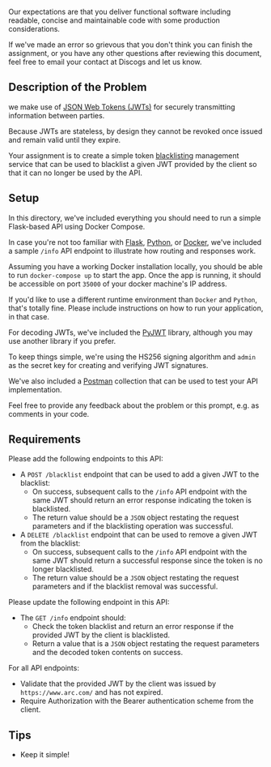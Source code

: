 

Our expectations are that you deliver functional software including readable, concise and maintainable code with some production considerations.

If we've made an error so grievous that you don't think you can finish the assignment, or you have any other questions after reviewing this document, feel free to email your contact at Discogs and let us know.

## Description of the Problem

we make use of [JSON Web Tokens (JWTs)](https://jwt.io/introduction) for securely transmitting information between parties.

Because JWTs are stateless, by design they cannot be revoked once issued and remain valid until they expire.

Your assignment is to create a simple token [blacklisting](https://en.wikipedia.org/wiki/Blacklist_(computing)) management service that can be used to blacklist a given JWT provided by the client so that it can no longer be used by the API.

## Setup

In this directory, we've included everything you should need to run a simple Flask-based API using Docker Compose.

In case you're not too familiar with [Flask](https://flask.palletsprojects.com/en/3.0.x/), [Python](https://www.python.org/), or [Docker](https://www.docker.com/), we've included a sample `/info` API endpoint to illustrate how routing and responses work.

Assuming you have a working Docker installation locally, you should be able to run `docker-compose up` to start the app. Once the app is running, it should be accessible on port `35000` of your docker machine's IP address.

If you'd like to use a different runtime environment than `Docker` and `Python`, that's totally fine.
Please include instructions on how to run your application, in that case.

For decoding JWTs, we've included the [PyJWT](https://pyjwt.readthedocs.io/en/stable/) library, although you may use another library if you prefer.

To keep things simple, we're using the HS256 signing algorithm and `admin` as the secret key for creating and verifying JWT signatures.

We've also included a [Postman](https://www.postman.com) collection that can be used to test your API implementation.

Feel free to provide any feedback about the problem or this prompt, e.g. as comments in your code.

## Requirements

Please add the following endpoints to this API:

- A `POST /blacklist` endpoint that can be used to add a given JWT to the blacklist:
    - On success, subsequent calls to the `/info` API endpoint with the same JWT should return an error response indicating the token is blacklisted.
    - The return value should be a `JSON` object restating the request parameters and if the blacklisting operation was successful.
- A `DELETE /blacklist` endpoint that can be used to remove a given JWT from the blacklist:
    - On success, subsequent calls to the `/info` API endpoint with the same JWT should return a successful response since the token is no longer blacklisted.
    - The return value should be a `JSON` object restating the request parameters and if the blacklist removal was successful.

Please update the following endpoint in this API:
- The `GET /info` endpoint should:
    - Check the token blacklist and return an error response if the provided JWT by the client is blacklisted.
    - Return a value that is a `JSON` object restating the request parameters and the decoded token contents on success.

For all API endpoints:
- Validate that the provided JWT by the client was issued by `https://www.arc.com/` and has not expired.
- Require Authorization with the Bearer authentication scheme from the client.

## Tips
- Keep it simple!

